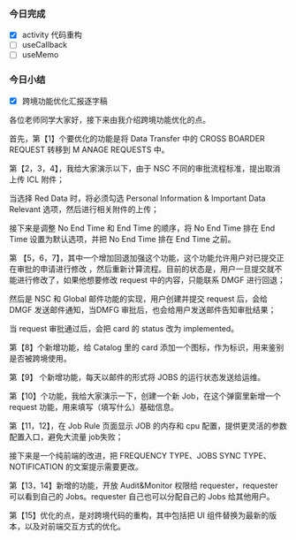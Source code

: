 ### 今日完成

- [x] activity 代码重构
- [ ] useCallback
- [ ] useMemo

###  今日小结

- [x] 跨境功能优化汇报逐字稿

各位老师同学大家好，接下来由我介绍跨境功能优化的点。

首先，第【1】个要优化的功能是将 Data Transfer 中的 CROSS BOARDER REQUEST 转移到 M ANAGE REQUESTS 中。



第【2，3，4】，我给大家演示以下，由于 NSC 不同的审批流程标准，提出取消上传 ICL 附件；

当选择 Red Data 时，将必须勾选 Personal Information & Important Data Relevant 选项，然后进行相关附件的上传；

接下来是调整 No End Time 和 End Time 的顺序，将 No End Time 排在 End Time 设置为默认选项，并把 No End Time 排在 End Time 之前。



第 【5，6，7】，其中一个增加回退加强这个功能，这个功能允许用户对已提交正在审批的申请进行修改 ，然后重新计算流程。目前的状态是，用户一旦提交就不能进行修改了，如果他想要修改 request 中的内容，只能联系 DMGF 进行回退；

然后是 NSC 和 Global 邮件功能的实现，用户创建并提交 request 后，会给 DMGF 发送邮件通知，当DMFG 审批后，也会给用户发送邮件告知审批结果；

当 request 审批通过后，会把 card 的 status 改为 implemented。



第【8】个新增功能，给 Catalog 里的 card 添加一个图标，作为标识，用来鉴别是否被跨境使用。



第【9】 个新增功能，每天以邮件的形式将 JOBS 的运行状态发送给运维。



第【10】个功能，我给大家演示一下，创建一个新 Job，在这个弹窗里新增一个 request 功能，用来填写（填写什么）基础信息。

 

第【11，12】，在 Job Rule 页面显示 JOB 的内存和 cpu 配置，提供更灵活的参数配置入口，避免大流量 job失败；

接下来是一个纯前端的改进，把 FREQUENCY TYPE、JOBS SYNC TYPE、NOTIFICATION 的文案提示需要更改。



第【13，14】新增的功能，开放 Audit&Monitor 权限给 requester，requester 可以看到自己的 Jobs。requester 自己也可以分配自己的 Jobs 给其他用户。



第【15】优化的点，是对跨境代码的重构，其中包括把 UI 组件替换为最新的版本，以及对前端交互方式的优化。

